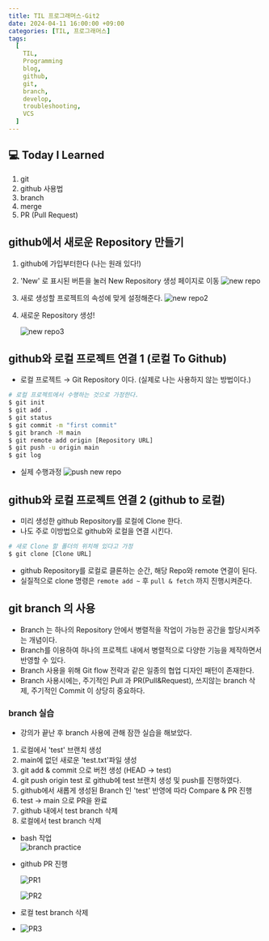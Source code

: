 ```yaml
---
title: TIL 프로그래머스-Git2
date: 2024-04-11 16:00:00 +09:00
categories: [TIL, 프로그래머스]
tags:
  [
    TIL,
    Programming
    blog,
    github,
    git,
    branch,
    develop,
    troubleshooting,
    VCS
  ]
---
```


## 💻 Today I Learned
1. git
2. github 사용법
3. branch
4. merge
5. PR (Pull Request)

## github에서 새로운 Repository 만들기

1. github에 가입부터한다 (나는 원래 있다!)
2. 'New' 로 표시된 버튼을 눌러 New Repository 생성 페이지로 이동
    ![new repo](../assets/img/post/2024-04-11//2024-04-11-github-NewRepo.jpg)
3. 새로 생성할 프로젝트의 속성에 맞게 설정해준다.
    ![new repo2](../assets/img/post/2024-04-11//2024-04-11-github-NewRepo2.jpg)

4. 새로운 Repository 생성!
  
    ![new repo3](../assets/img/post/2024-04-11/2024-04-11-github-NewRepo3.jpg)


## github와 로컬 프로젝트 연결 1 (로컬 To Github)
- 로컬 프로젝트 → Git Repository 이다. (실제로 나는 사용하지 않는 방법이다.)

```bash
# 로컬 프로젝트에서 수행하는 것으로 가정한다.
$ git init
$ git add .
$ git status
$ git commit -m "first commit"
$ git branch -M main
$ git remote add origin [Repository URL]
$ git push -u origin main
$ git log
```

- 실제 수행과정
  ![push new repo](../assets/img/post/2024-04-11/2024-04-11-github%20push%20new%20Repo.jpg)


## github와 로컬 프로젝트 연결 2 (github to 로컬)
- 미리 생성한 github Repository를 로컬에 Clone 한다.
- 나도 주로 이방법으로 github와 로컬을 연결 시킨다.

```bash
# 새로 Clone 할 폴더의 위치해 있다고 가정
$ git clone [Clone URL]
```

- github Repository를 로컬로 클론하는 순간, 해당 Repo와 remote 연결이 된다.
- 실질적으로 clone 명령은 `remote add ~` 후 `pull & fetch` 까지 진행시켜준다.


## git branch 의 사용

- Branch 는 하나의 Repository 안에서 병렬적을 작업이 가능한 공간을 할당시켜주는 개념이다.
- Branch를 이용하여 하나의 프로젝트 내에서 병렬적으로 다양한 기능을 제작하면서 반영할 수 있다.
- Branch 사용을 위해 Git flow 전략과 같은 일종의 협업 디자인 패턴이 존재한다.
- Branch 사용시에는, 주기적인 Pull 과 PR(Pull&Request), 쓰지않는 branch 삭제, 주기적인 Commit 이 상당히 중요하다.

### branch 실습
- 강의가 끝난 후 branch 사용에 관해 잠깐 실습을 해보았다.
1. 로컬에서 'test' 브랜치 생성
2. main에 없던 새로운 'test.txt'파일 생성
3. git add & commit 으로 버전 생성 (HEAD -> test)
4. git push origin test 로 github에 test 브랜치 생성 및 push를 진행하였다.
5. github에서 새롭게 생성된 Branch 인 'test' 반영에 따라 Compare & PR 진행
6. test → main 으로 PR을 완료
7. github 내에서 test branch 삭제
8. 로컬에서 test branch 삭제
   
   
- bash 작업  
 ![branch practice](../assets/img/post/2024-04-11/2024-04-11-github-branch.jpg)

- github PR 진행

  ![PR1](../assets/img/post/2024-04-11/2024-04-11-github-PR1.jpg '1')

  ![PR2](../assets/img/post/2024-04-11/2024-04-11-github-PR2.jpg '2')

- 로컬 test branch 삭제
- 
  ![PR3](../assets/img/post/2024-04-11/2024-04-11-github-PR3.jpg '3')